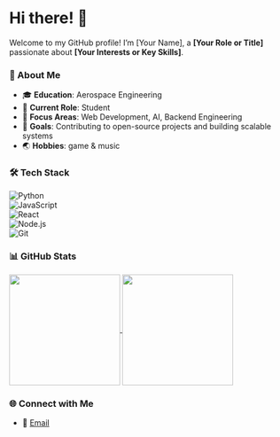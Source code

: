 # Hi there! 👋  
Welcome to my GitHub profile! I’m [Your Name], a **[Your Role or Title]** passionate about **[Your Interests or Key Skills]**.  

### 🌟 About Me  
- 🎓 **Education**: Aerospace Engineering 
- 💼 **Current Role**: Student 
- 🚀 **Focus Areas**: Web Development, AI, Backend Engineering
- 🎯 **Goals**: Contributing to open-source projects and building scalable systems
- 🌏 **Hobbies**: game & music 

### 🛠️ Tech Stack  
![Python](https://img.shields.io/badge/-Python-3776AB?logo=python&logoColor=white)  
![JavaScript](https://img.shields.io/badge/-JavaScript-F7DF1E?logo=javascript&logoColor=black)  
![React](https://img.shields.io/badge/-React-61DAFB?logo=react&logoColor=white)  
![Node.js](https://img.shields.io/badge/-Node.js-339933?logo=node.js&logoColor=white)  
![Git](https://img.shields.io/badge/-Git-F05032?logo=git&logoColor=white)  


### 📊 GitHub Stats  

<a href="https://github.com/anuraghazra/github-readme-stats">
  <img height=200 align="center" src="https://github-readme-stats.vercel.app/api?username=Robinsssson" />
</a>
<a href="https://github.com/anuraghazra/convoychat">
  <img height=200 align="center" src="https://github-readme-stats.vercel.app/api/top-langs?username=Robinsssson&layout=compact&langs_count=8&card_width=320" />
</a>

### 🌐 Connect with Me  
- 📧 [Email](mailto:your-email@example.com)  



